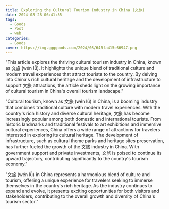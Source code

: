 ```yaml
---
title: Exploring the Cultural Tourism Industry in China (文旅)
date: 2024-08-28 06:41:55
tags:
  - Goods
  - Post
  - web
categories:
  - Goods
cover: https://img.ggggoods.com/2024/08/645fa415e86947.png
---
```


"This article explores the thriving cultural tourism industry in China, known as 文旅 (wén lǚ). It highlights the unique blend of traditional culture and modern travel experiences that attract tourists to the country. By delving into China's rich cultural heritage and the development of infrastructure to support 文旅 attractions, the article sheds light on the growing importance of cultural tourism in China's overall tourism landscape."

"Cultural tourism, known as 文旅 (wén lǚ) in China, is a booming industry that combines traditional culture with modern travel experiences. With the country's rich history and diverse cultural heritage, 文旅 has become increasingly popular among both domestic and international tourists. From historic landmarks and traditional festivals to art exhibitions and immersive cultural experiences, China offers a wide range of attractions for travelers interested in exploring its cultural heritage. The development of infrastructure, such as cultural theme parks and heritage sites preservation, has further fueled the growth of the 文旅 industry in China. With government support and private investments, 文旅 is poised to continue its upward trajectory, contributing significantly to the country's tourism economy."

"文旅 (wén lǚ) in China represents a harmonious blend of culture and tourism, offering a unique experience for travelers seeking to immerse themselves in the country's rich heritage. As the industry continues to expand and evolve, it presents exciting opportunities for both visitors and stakeholders, contributing to the overall growth and diversity of China's tourism sector."

